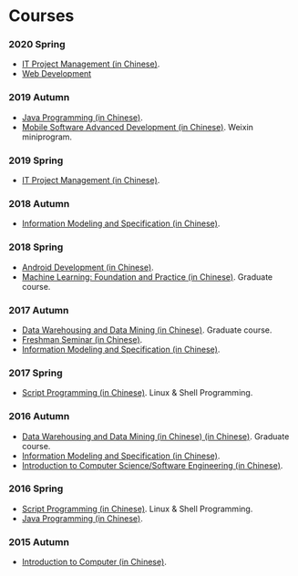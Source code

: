 # Courses

### 2020 Spring

- [IT Project Management (in Chinese)](../cn/courses/2020Spring-InformationTechnologyProjectManagement-cn.md).
- [Web Development](../en/courses/2020Spring-WebDevelopment.md)

### 2019 Autumn

- [Java Programming (in Chinese)](../cn/courses/2019Fall-JavaProgramming-cn.md).
- [Mobile Software Advanced Development (in Chinese)](../cn/courses/2019Fall-MobileSoftwareAdvancedDevelopment-cn.md).  Weixin miniprogram.

### 2019 Spring

- [IT Project Management (in Chinese)](../cn/courses/2019Spring-InformationTechnologyProjectManagement-cn.md).

### 2018 Autumn

- [Information Modeling and Specification (in Chinese)](../cn/courses/2018Fall-InformationModellingAndSpecification-cn.md).

### 2018 Spring

- [Android Development (in Chinese)](../cn/courses/2018Spring-AndroidProgramming-cn.md).
- [Machine Learning: Foundation and Practice (in Chinese)](../cn/courses/2018Spring-MachineLearning-cn.md). Graduate course.

### 2017 Autumn

- [Data Warehousing and Data Mining (in Chinese)](../cn/courses/2017Fall-DataMining-cn.md). Graduate course.
- [Freshman Seminar (in Chinese)](../cn/courses/2017Fall-FreshmanSeminar-cn.md).
- [Information Modeling and Specification (in Chinese)](../cn/courses/2017Fall-InformationModellingAndSpecification-cn.md).

### 2017 Spring

- [Script Programming (in Chinese)](../cn/courses/2017Spring-ScriptProgramming-cn.md). Linux & Shell Programming.

### 2016 Autumn

- [Data Warehousing and Data Mining (in Chinese) (in Chinese)](../cn/courses/2016Fall-DataMining-cn.md). Graduate course.
- [Information Modeling and Specification (in Chinese)](../cn/courses/2016Fall-InformationModellingAndSpecification-cn.md).
- [Introduction to Computer Science/Software Engineering (in Chinese)](../cn/courses/2016Fall-IntroductionToSoftwareEngineering-cn.md).

### 2016 Spring

- [Script Programming (in Chinese)](../cn/courses/2016Spring-ScriptProgramming-cn.md). Linux & Shell Programming.
- [Java Programming (in Chinese)](../cn/courses/2016Spring-JavaProgramming-cn.md).

### 2015 Autumn

- [Introduction to Computer (in Chinese)](../cn/courses/2015Fall-IntroductionToComputer-cn.md).
